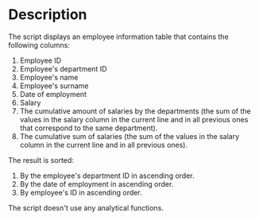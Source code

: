 # Description
The script displays an employee information table that contains the following columns:  
1. Employee ID  
2. Employee's department ID  
3. Employee's name  
4. Employee's surname  
5. Date of employment  
6. Salary  
7. The cumulative amount of salaries by the departments (the sum of the values in the salary column in the current line and in all previous ones that correspond to the same department).  
8. The cumulative sum of salaries (the sum of the values in the salary column in the current line and in all previous ones).  

The result is sorted:  
1. By the employee's department ID in ascending order.  
2. By the date of employment in ascending order.  
3. By employee's ID in ascending order.  

The script doesn't use any analytical functions. 